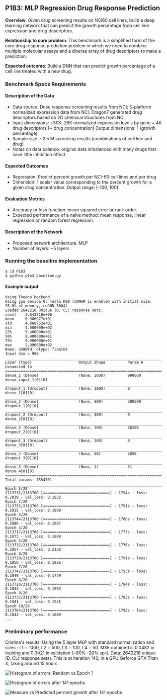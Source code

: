 ## P1B3: MLP Regression Drug Response Prediction

**Overview**: Given drug screening results on NCI60 cell lines, build a deep learning network that can predict the growth percentage from cell line expression and drug descriptors.

**Relationship to core problem**: This benchmark is a simplified form of the core drug response prediction problem in which we need to combine multiple molecular assays and a diverse array of drug descriptors to make a prediction.

**Expected outcome**: Build a DNN that can predict growth percentage of a cell line treated with a new drug.

### Benchmark Specs Requirements 

#### Description of the Data
* Data source: Dose response screening results from NCI; 5-platform normalized expression data from NCI; Dragon7 generated drug descriptors based on 2D chemical structures from NCI
* Input dimensions: ~30K; 26K normalized expression levels by gene + 4K drug descriptors [+ drug concentration]
Output dimensions: 1 (growth percentage)
* Sample size: ~2.5 M screening results (combinations of cell line and drug)
* Notes on data balance: original data imbalanced with many drugs that have little inhibition effect.

#### Expected Outcomes
* Regression. Predict percent growth per NCI-60 cell lines and per drug
* Dimension: 1 scalar value corresponding to the percent growth for a given drug concentration. Output range: [-100, 100]

#### Evaluation Metrics
* Accuracy or loss function: mean squared error or rank order.
* Expected performance of a naïve method: mean response, linear regression or random forest regression.

#### Description of the Network
* Proposed network architecture: MLP
* Number of layers: ~5 layers

### Running the baseline implementation

```
$ cd P1B3
$ python p1b3_baseline.py
```

#### Example output
```
Using Theano backend.
Using gpu device 0: Tesla K80 (CNMeM is enabled with initial size: 95.0% of memory, cuDNN 5004)
Loaded 2642218 unique (D, CL) response sets.
count    2.642218e+06
mean     6.906977e+01
std      4.860752e+01
min     -1.000000e+02
25%      5.400000e+01
50%      8.900000e+01
75%      9.900000e+01
max      2.990000e+02
Name: GROWTH, dtype: float64
Input dim = 998
____________________________________________________________________________________________________
Layer (type)                     Output Shape          Param #     Connected to
====================================================================================================
dense_1 (Dense)                  (None, 1000)          999000      dense_input_1[0][0]
____________________________________________________________________________________________________
dropout_1 (Dropout)              (None, 1000)          0           dense_1[0][0]
____________________________________________________________________________________________________
dense_2 (Dense)                  (None, 500)           500500      dropout_1[0][0]
____________________________________________________________________________________________________
dropout_2 (Dropout)              (None, 500)           0           dense_2[0][0]
____________________________________________________________________________________________________
dense_3 (Dense)                  (None, 100)           50100       dropout_2[0][0]
____________________________________________________________________________________________________
dropout_3 (Dropout)              (None, 100)           0           dense_3[0][0]
____________________________________________________________________________________________________
dense_4 (Dense)                  (None, 50)            5050        dropout_3[0][0]
____________________________________________________________________________________________________
dense_5 (Dense)                  (None, 1)             51          dense_4[0][0]
====================================================================================================
Total params: 1554701
____________________________________________________________________________________________________
Epoch 1/20
2113731/2113700 [==============================] - 1794s - loss: 0.2039 - val_loss: 0.1932
Epoch 2/20
2113751/2113700 [==============================] - 1791s - loss: 0.1915 - val_loss: 0.1869
Epoch 3/20
2113744/2113700 [==============================] - 1786s - loss: 0.1886 - val_loss: 0.1887
Epoch 4/20
2113717/2113700 [==============================] - 1773s - loss: 0.1873 - val_loss: 0.1889
Epoch 5/20
2113732/2113700 [==============================] - 1776s - loss: 0.1857 - val_loss: 0.2158
Epoch 6/20
2113719/2113700 [==============================] - 1791s - loss: 0.1856 - val_loss: 0.1926
Epoch 7/20
2113742/2113700 [==============================] - 1793s - loss: 0.1849 - val_loss: 0.1779
Epoch 8/20
2113720/2113700 [==============================] - 1784s - loss: 0.1843 - val_loss: 0.1863
Epoch 9/20
2113733/2113700 [==============================] - 1783s - loss: 0.1841 - val_loss: 0.1945
Epoch 10/20
2113764/2113700 [==============================] - 1792s - loss: 0.1843 - val_loss: 0.1889
...

```

### Preliminary performance
Cristina's results: Using the 5 layer MLP with standard normalization and sizes : L1 = 1000, L2 = 500, L3 = 100, L4 = 50. MSE obtained is 0.0482 in training and  0.0421 in validation (~80% -20% split. Data: 2642218 unique (D, CL) response sets). This is at iteration 140, in a GPU Geforce GTX Titan X, taking around 15 hours.

![Histogram of errors: Random vs Epoch 1](https://raw.githubusercontent.com/ECP-CANDLE/Benchmarks/master/P1B3/images/histo_It0.png)

![Histogram of errors after 141 epochs](https://raw.githubusercontent.com/ECP-CANDLE/Benchmarks/master/P1B3/images/histo_It140.png)

![Measure vs Predicted percent growth after 141 epochs](https://raw.githubusercontent.com/ECP-CANDLE/Benchmarks/master/P1B3/images/meas_vs_pred_It140.png)

